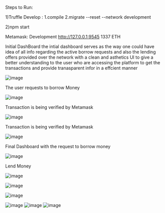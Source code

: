 Steps to Run:

1)Truffle Develop : 1.compile
                    2.migrate --reset --network development
                    
2)npm start

Metamask:
Development
http://127.0.0.1:9545
1337
ETH

Initial DashBoard 
the intial dashboard serves as the way one could have idea of all info regarding the active borrow requests and also the lending offers provided over the network with a 
clean and asthetics  UI to give a better understanding to the user  who are accessing the platform to get the transactions and provide tranasparent infor in a  effcient manner

![image](https://github.com/user-attachments/assets/f9a488d1-dd76-4b4e-986c-7e04130c8c6f)



The user requests to borrow Money

![image](https://github.com/user-attachments/assets/6813ef84-34ef-4924-80ec-1a2e8cecb32f)

Transaction is being verified by Metamask


![image](https://github.com/user-attachments/assets/1564dad7-cc3a-4c59-aad4-c865b8ad8eb0)

Transaction is being verified by Metamask

![image](https://github.com/user-attachments/assets/c71e52bb-b577-4699-869d-0600bfa40300)

Final Dashboard with the request to borrow money

![image](https://github.com/user-attachments/assets/69019fe6-6bce-419a-af23-e11a1cb1db66)

Lend Money

![image](https://github.com/user-attachments/assets/50c08b59-918e-4b61-9c7f-0632869e6721)

![image](https://github.com/user-attachments/assets/13403319-2f93-4704-b85f-164af444f76a)

![image](https://github.com/user-attachments/assets/bd03a45f-8f33-43c7-90d2-11807a285210)

![image](https://github.com/user-attachments/assets/02c61447-c9fb-489e-a12a-f1653e1870c6)
![image](https://github.com/user-attachments/assets/512ccb7f-bb62-4f93-9d4d-132c01111d87)
![image](https://github.com/user-attachments/assets/17f858c8-b697-4e5b-be96-d04e16dcc07b)
